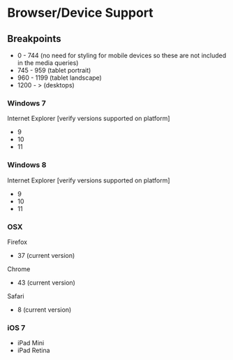 # Browser/Device Support #



## Breakpoints ##

- 0 - 744 (no need for styling for mobile devices so these are not included in the media queries)
- 745 - 959 (tablet portrait)
- 960 - 1199 (tablet landscape)
- 1200 - > (desktops)

### Windows 7 ###

Internet Explorer [verify versions supported on platform]

  - 9
  - 10
  - 11


### Windows 8 ###

Internet Explorer [verify versions supported on platform]

  - 9
  - 10
  - 11


### OSX ###

Firefox

  - 37 (current version)

Chrome

  - 43 (current version)

Safari

  - 8 (current version)


### iOS 7 ###

- iPad Mini
- iPad Retina



